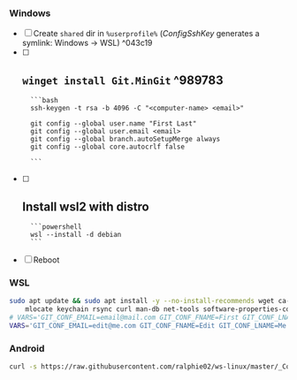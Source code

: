 ### Windows
- [ ] Create `shared` dir in `%userprofile%` (*ConfigSshKey* generates a symlink: Windows -> WSL) ^043c19
- [ ] `winget install Git.MinGit` ^989783
    - 
        ```bash
        ssh-keygen -t rsa -b 4096 -C "<computer-name> <email>"
        
        git config --global user.name "First Last"
        git config --global user.email <email>
        git config --global branch.autoSetupMerge always
        git config --global core.autocrlf false
        
        ```
- [ ] Install wsl2 with distro
    -  
        ```powershell
        wsl --install -d debian
        ```
- [ ] Reboot
### WSL
```bash
sudo apt update && sudo apt install -y --no-install-recommends wget ca-certificates \
    mlocate keychain rsync curl man-db net-tools software-properties-common telnet
# VARS='GIT_CONF_EMAIL=email@mail.com GIT_CONF_FNAME=First GIT_CONF_LNAME=Last RAILS_VER=x.x.x RUBY_VER=x.x.x'
VARS='GIT_CONF_EMAIL=edit@me.com GIT_CONF_FNAME=Edit GIT_CONF_LNAME=Me' && wget -qO- https://raw.githubusercontent.com/ralphie02/ws-linux/master/_Init.md | sed '$ d' | sed '0,/```bash/d' | sed "/\#\!.*bash$/a \\\n$VARS" | bash
```

### Android
```bash
curl -s https://raw.githubusercontent.com/ralphie02/ws-linux/master/_ConfigObsidianOnAndroid.md | sed '$ d' | sed '0,/```bash/d' | bash
```
